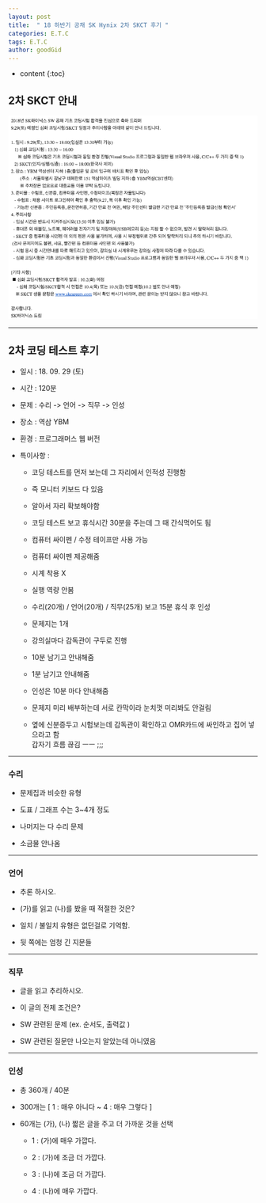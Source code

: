 ```yaml
---
layout: post
title:  " 18 하반기 공채 SK Hynix 2차 SKCT 후기 "
categories: E.T.C
tags: E.T.C
author: goodGid
---
```

* content
{:toc}

## 2차 SKCT 안내

![](/assets/img/posts/18_Second_Half_SK_Hynix_2st_Coding_Test_1.png)








---


## 2차 코딩 테스트 후기

* 일시 : 18. 09. 29 (토)

* 시간 : 120분

* 문제 : 수리 -> 언어 -> 직무 -> 인성

* 장소 : 역삼 YBM

* 환경 : 프로그래머스 웹 버전 

* 특이사항 :
    
    - 코딩 테스트를 먼저 보는데 그 자리에서 인적성 진행함
    
    - 즉 모니터 키보드 다 있음
    
    - 알아서 자리 확보해야함
    
    - 코딩 테스트 보고 휴식시간 30분을 주는데 그 때 간식먹어도 됨 
    
    - 컴퓨터 싸이펜 / 수정 테이프만 사용 가능
    
    - 컴퓨터 싸이펜 제공해줌 
    
    - 시계 착용 X
    
    - 실행 역량 안봄
    
    - 수리(20개) / 언어(20개) / 직무(25개) 보고 15분 휴식 후 인성
    
    - 문제지는 1개 
    
    - 강의실마다 감독관이 구두로 진행
    
    - 10분 남기고 안내해줌
    
    - 1분 남기고 안내해줌
    
    - 인성은 10분 마다 안내해줌 
    
    - 문제지 미리 배부하는데 서로 칸막이라 눈치껏 미리봐도 안걸림
    
    - 옆에 신분증두고 시험보는데 감독관이 확인하고 OMR카드에 싸인하고 집어 넣으라고 함 <br> 갑자기 흐름 끊김 ㅡㅡ ;;;


---

### 수리

* 문제집과 비슷한 유형

* 도표 / 그래프 수는 3~4개 정도 

* 나머지는 다 수리 문제

* 소금물 안나옴

---

### 언어

* 추론 하시오.

* (가)를 읽고 (나)를 봤을 때 적절한 것은?

* 일치 / 불일치 유형은 없던걸로 기억함.

* 뒷 쪽에는 엄청 긴 지문들 

---

### 직무

* 글을 읽고 추리하시오.

* 이 글의 전제 조건은?

* SW 관련된 문제 (ex. 순서도, 출력값 )

* SW 관련된 질문만 나오는지 알았는데 아니였음


---

### 인성

* 총 360개 / 40분

* 300개는 [ 1 : 매우 아니다 ~ 4 : 매우 그렇다 ]

* 60개는 (가), (나) 짧은 글을 주고 더 가까운 것을 선택 

    - 1 : (가)에 매우 가깝다.
    
    - 2 : (가)에 조금 더 가깝다.
    
    - 3 : (나)에 조금 더 가깝다.
    
    - 4 : (나)에 매우 가깝다.



